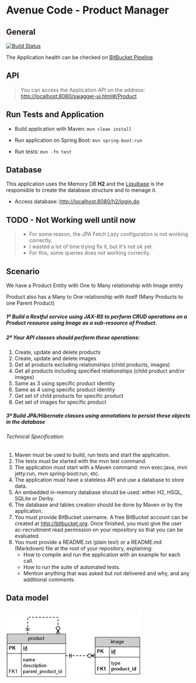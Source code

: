 # Avenue Code - Product Manager

## General

[![Build Status](https://travis-ci.org/marcopollivier/product-manager.svg?branch=master)](https://travis-ci.org/marcopollivier/product-manager)

The Application health can be checked on [BitBucket Pipeline](https://bitbucket.org/olliviermarco/avenuecode-product-manager/addon/pipelines/home#!/results)

## API

> You can access the Application API on the address: [http://localhost:8080/swagger-ui.html#/Product](http://localhost:8080/swagger-ui.html#/Product)

## Run Tests and Application

- Build application with Maven: ```mvn clean install```

- Run application on Spring Boot: ```mvn spring-boot:run```

- Run tests: ```mvn -fn test```

## Database

This application uses the Memory DB **H2** and the [Liquibase](http://www.liquibase.org/) is the responsible to create the database structure and to menage it.

- Access database: [http://localhost:8080/h2/login.do](http://localhost:8080/h2/login.do)

## TODO - Not Working well until now

> - For some reason, the JPA Fetch Lazy configuration is not working correctly. 
> - I wasted a lot of time trying fix it, but it's not ok yet. 
> - For this, some queries does not working correctly.

## Scenario

We have a Product Entity with One to Many relationship with Image entity

Product also has a Many to One relationship with itself (Many Products to one Parent Product) 

##### 1º Build a Restful service using JAX-RS to perform CRUD operations on a Product resource using Image as a sub-resource of Product.

##### 2º Your API classes should perform these operations:

1. Create, update and delete products
2. Create, update and delete images
3. Get all products excluding relationships (child products, images) 
4. Get all products including specified relationships (child product and/or images) 
5. Same as 3 using specific product identity 
6. Same as 4 using specific product identity 
7. Get set of child products for specific product 
8. Get set of images for specific product


##### 3º Build JPA/Hibernate classes using annotations to persist these objects in the database 

###### Technical Specification:

1. Maven must be used to build, run tests and start the application.
2. The tests must be started with the mvn test command.
3. The application must start with a Maven command: mvn exec:java, mvn jetty:run, mvn spring-boot:run, etc.
4. The application must have a stateless API and use a database to store data.
5. An embedded in-memory database should be used: either H2, HSQL, SQLite or Derby.
6. The database and tables creation should be done by Maven or by the application.
7. You must provide BitBucket username. A free BitBucket account can be created at http://bitbucket.org. Once finished, you must give the user ac-recruitment read permission on your repository so that you can be evaluated. 
8. You must provide a README.txt (plain text) or a README.md (Markdown) file at the root of your repository, explaining:
    - How to compile and run the application with an example for each call.
    - How to run the suite of automated tests.
    - Mention anything that was asked but not delivered and why, and any additional comments.
    
## Data model

![alt text](readme/img/image002.png "Model")